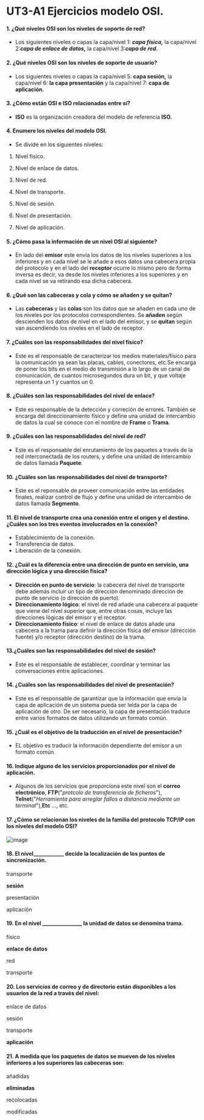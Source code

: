 
# UT3-A1 Ejercicios modelo OSI.


#### 1. ¿Qué niveles OSI son los niveles de soporte de red?
    
  - Los siguientes niveles o capas la capa/nivel 1: ***capa física,*** la capa/nivel 2:***capa de enlace de datos,*** la capa/nivel 3:***capa de red.***  
    
#### 2. ¿Qué niveles OSI son los niveles de soporte de usuario?
    
  - Los siguientes niveles o capas la capa/nivel 5: **capa sesión,** la capa/nivel 6: **la capa presentación** y la capa/nivel 7: **capa de aplicación.**
    
#### 3. ¿Cómo están OSI e ISO relacionadas entre sí?
    
   - **ISO** es la organización creadora del modelo de referencia **ISO.**
    
#### 4. Enumere los niveles del modelo OSI.
    
 - Se divide en los siguientes niveles:
 
  1.  Nivel físico.
  
  2.  Nivel de enlace de datos.
 
  3. Nivel de red.
 
  4. Nivel de transporte.
 
  5. Nivel de sesión.
 
  6. Nivel de presentación.
 
  7. Nivel de aplicación.
    
#### 5. ¿Cómo pasa la información de un nivel OSI al siguiente?
    
 - En lado del **emisor** este envía los datos de los niveles superiores a los inferiores y en cada nivel  se le añade a esos datos una cabecera propia del protocolo y en el lado del **receptor** ocurre lo mismo pero de forma inversa es decir, va desde los niveles inferiores a los superiores y en cada nivel se va retirando esa dicha cabecera.      
    
#### 6. ¿Qué son las cabeceras y cola y cómo se añaden y se quitan?
    
  - Las **cabeceras** y las **colas** son los datos que se añaden en cada uno de los niveles por los protocolos correspondientes. Se **añaden** según descienden los datos de nivel en el lado del emisor, y se **quitan** según van ascendiendo los niveles en el lado de receptor. 
    
#### 7. ¿Cuáles son las responsabilidades del nivel físico?
    
 - Este es el responsable de caracterizar los medios materiales/físico para la comunicación ya sean las placas, cables, conectores, etc.Se encarga de poner los bits en el medio de transmisión a lo largo de un canal de comunicación, de cuantos microsegundos dura un bit, y que voltaje representa un 1 y cuantos un 0.
    
#### 8. ¿Cuáles son las responsabilidades del nivel de enlace?
    
 - Este es responsable de la detección y correción de errores. También se encarga del direccionamiento físico y define una unidad de intercambio de datos la cual se conoce con el nombre de **Frame** o **Trama**.
    
#### 9. ¿Cuáles son las responsabilidades del nivel de red?
    
 - Este es el responsable del enrutamiento de los paquetes a través de la red interconectada de los routers, y define una unidad de intercambio de datos llamada **Paquete**. 
    
#### 10. ¿Cuáles son las responsabilidades del nivel de transporte?
    
  - Este es el reponsable de proveer comunicación entre las entidades finales, realizar control de flujo y define una unidad de intercambio de datos llamada **Segmento**.
    
#### 11. El nivel de transporte crea una conexión entre el origen y el destino. ¿Cuáles son los tres eventos involucrados en la conexión?
    
 - Establecimiento de la conexión.
 - Transferencia de datos.
 - Liberación de la conexión.
    
#### 12. ¿Cuál es la diferencia entre una dirección de punto en servicio, una dirección lógica y una dirección fisica?
    
- **Dirección en punto de servicio**: la cabecera del nivel de transporte debe además incluir un tipo de dirección denominado dirección de punto de servicio (o dirección de puerto).
- **Direccionamiento lógico**: el nivel de red añade una cabecera al paquete que viene del nivel superior que, entre otras cosas, incluye las direcciones lógicas del emisor y el receptor.
- **Direccionamiento físico**: el nivel de enlace de datos añade una cabecera a la trama para definir la dirección física del emisor (dirección fuente) y/o receptor (dirección destino) de la trama.
    
#### 13.¿Cuáles son las responsabilidades del nivel de sesión?
 
 - Este es el responsable de establecer, coordinar y terminar las conversaciones entre aplicaciones.
 
#### 14. ¿Cuáles son las responsabilidades del nivel de presentación?
    
- Este es el responsable de garantizar que la información que envía la capa de aplicación de un sistema pueda ser leída por la capa de aplicación de otro. De ser necesario, la capa de presentación traduce entre varios formatos de datos utilizando un formato común.
    
#### 15. ¿Cuál es el objetivo de la traducción en el nivel de presentación?
    
- EL objetivo es traducir la información dependiente del emisor a un formato común. 
    
#### 16. Indique alguno de los servicios proporcionados por el nivel de aplicación.
    
 - Algunos de los servicios que proporciona este nivel son el **correo electrónico**, **FTP**("*protcolo de transferencia de ficheros*"), **Telnet**("*Herramienta para arreglar fallos a distancia mediante un terminal*"),**Etc**  ..., etc.
    
#### 17. ¿Cómo se relacionan los niveles de la familia del protocolo TCP/IP con los niveles del modelo OSI?
    
 ![image](https://user-images.githubusercontent.com/90834685/138727455-007b9521-4e7f-4d31-855c-80c21feb6e0d.png)

#### 18. El nivel____________ decide la localización de los puntos de sincronización.

 transporte
 
 **sesión**
 
 presentación
 
 aplicación

#### 19. En el nivel _______________, la unidad de datos se denomina trama.

 físico
 
 **enlace de datos**
 
 red
 
 transporte

#### 20. Los servicios de correo y de directorio están disponibles a los usuarios de la red a través del nivel:

enlace de datos

sesión

transporte

**aplicación**

#### 21. A medida que los paquetes de datos se mueven  de los niveles inferiores a los superiores las cabeceras son:

añadidas

**eliminadas**

recolocadas

modificadas


